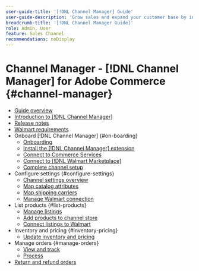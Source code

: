 ```yaml
---
user-guide-title: '[!DNL Channel Manager] Guide'
user-guide-description: 'Grow sales and expand your customer base by integrating Adobe Commerce or Magento Open Source with your [!DNL Walmart Marketplace] Seller Central account.'
breadcrumb-title: '[!DNL Channel Manager Guide]'
role: Admin, User
feature: Sales Channel
recommendations: noDisplay
---
```


# Channel Manager - [!DNL Channel Manager] for Adobe Commerce {#channel-manager}

- [Guide overview](guide-overview.md)
- [Introduction to [!DNL Channel Manager]](overview.md)
- [Release notes](release-notes.md)
- [Walmart requirements](walmart-requirements.md)
- Onboard [!DNL Channel Manager] {#on-boarding}
  - [Onboarding](onboard.md)
  - [Install the [!DNL Channel Manager] extension](install.md)
  - [Connect to Commerce Services](connect.md)
  - [Connect to [!DNL Walmart Marketplace]](connect-marketplace.md)
  - [Complete channel setup](complete-sales-channel-store-setup.md)
- Configure settings {#configure-settings}
  - [Channel settings overview](settings-overview.md)
  - [Map catalog attributes](map-catalog-attributes.md)
  - [Map shipping carriers](map-shipping-carriers.md)
  - [Manage Walmart connection](manage-wmt-connection.md)
- List products {#list-products}
  - [Manage listings](manage-listings.md)
  - [Add products to channel store](add-products-to-channel-store.md)
  - [Connect listings to Walmart](connect-listings-to-marketplace.md)
- Inventory and pricing {#inventory-pricing}
  - [Update inventory and pricing](inventory-and-price-updates.md)
- Manage orders {#manage-orders}
  - [View and track](manage-orders.md)
  - [Process](process-orders.md)
- [Return and refund orders](return-refund-orders.md)


